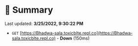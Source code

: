 # 📖 Summary
Last updated: **3/25/2022, 9:30:22 PM**

- `GET` [https://Bhadwa-sala.toxicblte.repl.co](https://Bhadwa-sala.toxicblte.repl.co) - **Down** (150ms)
